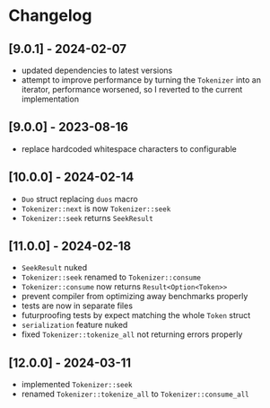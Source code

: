# Changelog

## [9.0.1] - 2024-02-07

- updated dependencies to latest versions
- attempt to improve performance by turning the `Tokenizer` into an iterator, performance worsened, so I reverted to the current implementation

## [9.0.0] - 2023-08-16

- replace hardcoded whitespace characters to configurable

## [10.0.0] - 2024-02-14

- `Duo` struct replacing `duos` macro
- `Tokenizer::next` is now `Tokenizer::seek`
- `Tokenizer::seek` returns `SeekResult`

## [11.0.0] - 2024-02-18

- `SeekResult` nuked
- `Tokenizer::seek` renamed to `Tokenizer::consume`
- `Tokenizer::consume` now returns `Result<Option<Token>>`
- prevent compiler from optimizing away benchmarks properly
- tests are now in separate files
- futurproofing tests by expect matching the whole `Token` struct
- `serialization` feature nuked
- fixed `Tokenizer::tokenize_all` not returning errors properly

## [12.0.0] - 2024-03-11

- implemented `Tokenizer::seek`
- renamed `Tokenizer::tokenize_all` to `Tokenizer::consume_all`
